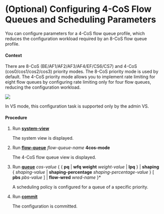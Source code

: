 (Optional) Configuring 4-CoS Flow Queues and Scheduling Parameters
==================================================================

You can configure parameters for a 4-CoS flow queue profile, which reduces the configuration workload required by an 8-CoS flow queue profile.

#### Context

There are 8-CoS (BE/AF1/AF2/AF3/AF4/EF/CS6/CS7) and 4-CoS (cos0/cos1/cos2/cos3) priority modes. The 8-CoS priority mode is used by default. The 4-CoS priority mode allows you to implement rate limiting for eight flow queues by configuring rate limiting only for four flow queues, reducing the configuration workload.

![](../../../../public_sys-resources/note_3.0-en-us.png) 

In VS mode, this configuration task is supported only by the admin VS.



#### Procedure

1. Run [**system-view**](cmdqueryname=system-view)
   
   
   
   The system view is displayed.
2. Run [**flow-queue**](cmdqueryname=flow-queue) *flow-queue-name* **4cos-mode**
   
   
   
   The 4-CoS flow queue view is displayed.
3. Run [**queue**](cmdqueryname=queue) *cos-value* { { **pq** | **wfq** **weight** *weight-value* | **lpq** } | **shaping** { *shaping-value* | **shaping-percentage** *shaping-percentage-value* } [ **pbs** *pbs-value* ] | **flow-wred** *wred-name* }\*
   
   
   
   A scheduling policy is configured for a queue of a specific priority.
4. Run [**commit**](cmdqueryname=commit)
   
   
   
   The configuration is committed.